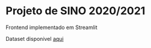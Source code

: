 # Projeto de SINO 2020/2021

Frontend implementado em Streamlit

Dataset disponivel [aqui](http://archive.ics.uci.edu/ml/datasets/Bank+Marketing)
